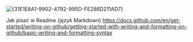 ![{31E1E8A1-9902-4792-995D-FE286D211AD7}](https://github.com/user-attachments/assets/03a09f2a-450c-415e-8f68-96ec0d8ae2a1)

Jak pisać w Readme (język Markdown)
https://docs.github.com/en/get-started/writing-on-github/getting-started-with-writing-and-formatting-on-github/basic-writing-and-formatting-syntax
